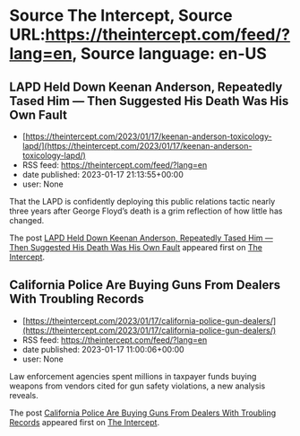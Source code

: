 # Source The Intercept, Source URL:https://theintercept.com/feed/?lang=en, Source language: en-US

## LAPD Held Down Keenan Anderson, Repeatedly Tased Him — Then Suggested His Death Was His Own Fault
 - [https://theintercept.com/2023/01/17/keenan-anderson-toxicology-lapd/](https://theintercept.com/2023/01/17/keenan-anderson-toxicology-lapd/)
 - RSS feed: https://theintercept.com/feed/?lang=en
 - date published: 2023-01-17 21:13:55+00:00
 - user: None

<p>That the LAPD is confidently deploying this public relations tactic nearly three years after George Floyd’s death is a grim reflection of how little has changed.</p>
<p>The post <a href="https://theintercept.com/2023/01/17/keenan-anderson-toxicology-lapd/" rel="nofollow">LAPD Held Down Keenan Anderson, Repeatedly Tased Him — Then Suggested His Death Was His Own Fault</a> appeared first on <a href="https://theintercept.com" rel="nofollow">The Intercept</a>.</p>

## California Police Are Buying Guns From Dealers With Troubling Records
 - [https://theintercept.com/2023/01/17/california-police-gun-dealers/](https://theintercept.com/2023/01/17/california-police-gun-dealers/)
 - RSS feed: https://theintercept.com/feed/?lang=en
 - date published: 2023-01-17 11:00:06+00:00
 - user: None

<p>Law enforcement agencies spent millions in taxpayer funds buying weapons from vendors cited for gun safety violations, a new analysis reveals.</p>
<p>The post <a href="https://theintercept.com/2023/01/17/california-police-gun-dealers/" rel="nofollow">California Police Are Buying Guns From Dealers With Troubling Records</a> appeared first on <a href="https://theintercept.com" rel="nofollow">The Intercept</a>.</p>
